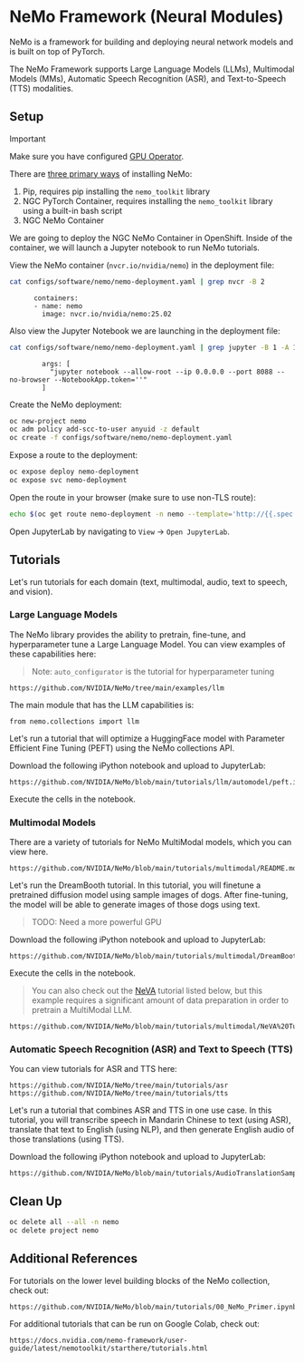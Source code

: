 # NeMo Framework (Neural Modules)

NeMo is a framework for building and deploying neural network models and is built on top of PyTorch.

The NeMo Framework supports Large Language Models (LLMs), Multimodal Models (MMs), Automatic Speech Recognition (ASR), and Text-to-Speech (TTS) modalities.

## Setup

> [!IMPORTANT]
> Make sure you have configured [GPU Operator](../docs/infra/gpu-operator.md).

There are [three primary ways](https://github.com/NVIDIA/NeMo?tab=readme-ov-file#install-nemo-framework) of installing NeMo:

1. Pip, requires pip installing the `nemo_toolkit` library
1. NGC PyTorch Container, requires installing the `nemo_toolkit` library using a built-in bash script
1. NGC NeMo Container

We are going to deploy the NGC NeMo Container in OpenShift. Inside of the container, we will launch a Jupyter notebook to run NeMo tutorials.

View the NeMo container (`nvcr.io/nvidia/nemo`) in the deployment file:

```bash
cat configs/software/nemo/nemo-deployment.yaml | grep nvcr -B 2
```

```text
      containers:
      - name: nemo
        image: nvcr.io/nvidia/nemo:25.02
```

Also view the Jupyter Notebook we are launching in the deployment file:

```bash
cat configs/software/nemo/nemo-deployment.yaml | grep jupyter -B 1 -A 1
```

```text
        args: [
          "jupyter notebook --allow-root --ip 0.0.0.0 --port 8088 --no-browser --NotebookApp.token=''"
        ]
```

Create the NeMo deployment:

```bash
oc new-project nemo
oc adm policy add-scc-to-user anyuid -z default
oc create -f configs/software/nemo/nemo-deployment.yaml
```

Expose a route to the deployment:

```bash
oc expose deploy nemo-deployment
oc expose svc nemo-deployment
```

Open the route in your browser (make sure to use non-TLS route):

```bash
echo $(oc get route nemo-deployment -n nemo --template='http://{{.spec.host}}')
```

Open JupyterLab by navigating to `View` -> `Open JupyterLab`.

## Tutorials

Let's run tutorials for each domain (text, multimodal, audio, text to speech, and vision).

### Large Language Models

The NeMo library provides the ability to pretrain, fine-tune, and hyperparameter tune a Large Language Model. You can view examples of these capabilities here:

> Note: `auto_configurator` is the tutorial for hyperparameter tuning

```text
https://github.com/NVIDIA/NeMo/tree/main/examples/llm
```

The main module that has the LLM capabilities is:

```text
from nemo.collections import llm
``` 

Let's run a tutorial that will optimize a HuggingFace model with Parameter Efficient Fine Tuning (PEFT) using the NeMo collections API.

Download the following iPython notebook and upload to JupyterLab:

```text
https://github.com/NVIDIA/NeMo/blob/main/tutorials/llm/automodel/peft.ipynb
```

Execute the cells in the notebook.

### Multimodal Models

There are a variety of tutorials for NeMo MultiModal models, which you can view here.

```text
https://github.com/NVIDIA/NeMo/blob/main/tutorials/multimodal/README.md
```

Let's run the DreamBooth tutorial. In this tutorial, you will finetune a pretrained diffusion model using sample images of dogs. After fine-tuning, the model will be able to generate images of those dogs using text.

> TODO: Need a more powerful GPU

Download the following iPython notebook and upload to JupyterLab:

```text
https://github.com/NVIDIA/NeMo/blob/main/tutorials/multimodal/DreamBooth%20Tutorial.ipynb
```

Execute the cells in the notebook.

> You can also check out the [NeVA](https://docs.nvidia.com/nemo-framework/user-guide/latest/nemotoolkit/multimodal/mllm/neva.html) tutorial listed below, but this example requires a significant amount of data preparation in order to pretrain a MultiModal LLM.

```text
https://github.com/NVIDIA/NeMo/blob/main/tutorials/multimodal/NeVA%20Tutorial.ipynb
```

### Automatic Speech Recognition (ASR) and Text to Speech (TTS)

You can view tutorials for ASR and TTS here:

```text
https://github.com/NVIDIA/NeMo/tree/main/tutorials/asr
https://github.com/NVIDIA/NeMo/tree/main/tutorials/tts
```

Let's run a tutorial that combines ASR and TTS in one use case. In this tutorial, you will transcribe speech in Mandarin Chinese to text (using ASR), translate that text to English (using NLP), and then generate English audio of those translations (using TTS).

Download the following iPython notebook and upload to JupyterLab:

```text
https://github.com/NVIDIA/NeMo/blob/main/tutorials/AudioTranslationSample.ipynb
```

## Clean Up

```bash
oc delete all --all -n nemo
oc delete project nemo
```

## Additional References

For tutorials on the lower level building blocks of the NeMo collection, check out:

```text
https://github.com/NVIDIA/NeMo/blob/main/tutorials/00_NeMo_Primer.ipynb
```

For additional tutorials that can be run on Google Colab, check out:

```text
https://docs.nvidia.com/nemo-framework/user-guide/latest/nemotoolkit/starthere/tutorials.html
```
